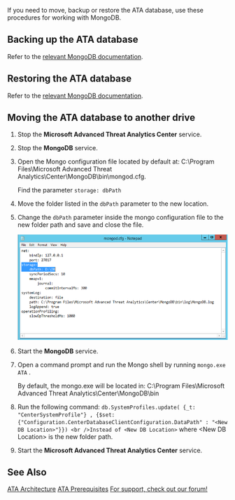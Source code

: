 If you need to move, backup or restore the ATA database, use these procedures for working with MongoDB.

## Backing up the ATA database
Refer to the [relevant MongoDB documentation](http://docs.mongodb.org/manual/administration/backup/).

## Restoring the ATA database
Refer to the [relevant MongoDB documentation](http://docs.mongodb.org/manual/administration/backup/).

## Moving the ATA database to another drive

1. Stop the **Microsoft Advanced Threat Analytics Center** service.

2. Stop the **MongoDB** service.

3. Open the Mongo configuration file located by default at: C:\Program Files\Microsoft Advanced Threat Analytics\Center\MongoDB\bin\mongod.cfg.

   Find the parameter `storage: dbPath`

4. Move the folder listed in the `dbPath` parameter to the new location.

5. Change the `dbPath` parameter inside the mongo configuration file to the new folder path and save and close the file.

   ![](../Image/ATA_mongoDB_moveDB.png)

6. Start the **MongoDB** service.

7. Open a command prompt and run the Mongo shell by running `mongo.exe ATA` .

   By default, the mongo.exe will be located in: C:\Program Files\Microsoft Advanced Threat Analytics\Center\MongoDB\bin

8. Run the following command: `db.SystemProfiles.update( {_t: "CenterSystemProfile"} , {$set:{"Configuration.CenterDatabaseClientConfiguration.DataPath" : "<New DB Location>"}}) <br />Instead of <New DB Location>` where &lt;New DB Location&gt; is the new folder path.

9. Start the **Microsoft Advanced Threat Analytics Center** service.

## See Also
[ATA Architecture](../Topic/ATA_Architecture.md)
[ATA Prerequisites](../Topic/ATA_Prerequisites.md)
[For support, check out our forum!](https://social.technet.microsoft.com/Forums/security/en-US/home?forum=mata)

